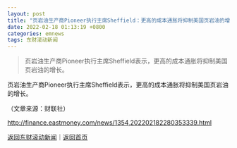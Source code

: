 ```yaml
---
layout: post
title: "页岩油生产商Pioneer执行主席Sheffield：更高的成本通胀将抑制美国页岩油的增长"
date: 2022-02-18 01:13:19 +0800
categories: emnews
tags: 东财滚动新闻
---
```

> 页岩油生产商Pioneer执行主席Sheffield表示，更高的成本通胀将抑制美国页岩油的增长。

<p>页岩油生产商Pioneer执行主席Sheffield表示，更高的成本通胀将抑制美国页岩油的增长。</p><p class="em_media">（文章来源：财联社）</p>

<http://finance.eastmoney.com/news/1354,202202182280353339.html>

[返回东财滚动新闻](//finews.withounder.com/emnews/)｜[返回首页](//finews.withounder.com/)